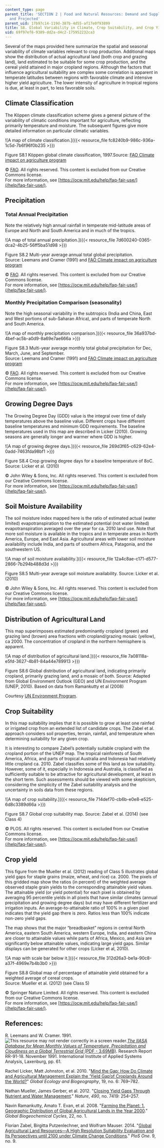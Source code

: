 ```yaml
---
content_type: page
parent_title: 'SECTION 2 | Food and Natural Resources: Demand and Supply, Current
  and Projected'
parent_uid: 17b97c14-119d-387b-4d55-af17e0f93899
title: S8. Global Variability in Climate, Crop Suitability, and Crop Yield
uid: 69f97ef6-9389-dd2a-d4c2-175952232ca3
---
```


Several of the maps provided here summarize the spatial and seasonal variability of climate variables relevant to crop production. Additional maps show the distribution of actual agricultural land (both crop and grazing land), land estimated to be suitable for some crop production, and the cereal yield attained in major cropland regions. Although the factors that influence agricultural suitability are complex some correlation is apparent in temperate latitudes between regions with favorable climate and intensive higher yield agriculture. The lower intensity of agriculture in tropical regions is due, at least in part, to less favorable soils.

Climate Classification
----------------------

The Köppen climate classification scheme gives a general picture of the variability of climatic conditions important for agriculture, reflecting primarily temperature and moisture. The subsequent figures give more detailed information on particular climatic variables.

![A map of climate classification.]({{< resource_file fc8240b9-986c-936a-1c5d-7b6f96f0b235 >}})

Figure S8.1 Köppen global climate classification, 1997.Source: [FAO Climate impact on agriculture program](http://www.fao.org/nr/climpag/climate/index_en.asp)

© [FAO](http://www.fao.org). All rights reserved. This content is excluded from our Creative Commons license.  
For more information, see [https://ocw.mit.edu/help/faq-fair-use/](/help/faq-fair-use/).

Precipitation
-------------

### Total Annual Precipitation

Note the relatively high annual rainfall in temperate mid-latitude areas of Europe and North and South America and in much of the tropics.

![A map of total annual precipitation.]({{< resource_file 7d600240-0365-dca2-4b25-56ff5ba51d98 >}})

Figure S8.2 Multi-year average annual total global precipitation.  
Source: Leemans and Cramer (1991) and [FAO Climate impact on agriculture program](http://www.fao.org/nr/climpag/climate/index_en.asp)

© [FAO](http://www.fao.org). All rights reserved. This content is excluded from our Creative Commons license.  
For more information, see [https://ocw.mit.edu/help/faq-fair-use/](/help/faq-fair-use/).

### Monthly Precipitation Comparison (seasonality)

Note the high seasonal variability in the subtropics (India and China, East and West portions of sub-Saharan Africa), and parts of temperate North and South America.

![A map of monthly precipitation comparison.]({{< resource_file 36a937bd-4bef-ac5b-a0d9-8a69e7ae666a >}})

Figure S8.3 Multi-year average monthly total global precipitation for Dec, March, June, and September.  
Source: Leemans and Cramer (1991) and [FAO Climate impact on agriculture program](http://www.fao.org/nr/climpag/climate/index_en.asp)

© [FAO](http://www.fao.org). All rights reserved. This content is excluded from our Creative Commons license.  
For more information, see [https://ocw.mit.edu/help/faq-fair-use/](/help/faq-fair-use/).

Growing Degree Days
-------------------

The Growing Degree Day (GDD) value is the integral over time of daily temperatures above the baseline value. Different crops have different baseline temperatures and minimum GDD requirements. The baseline temperatures used in this map are described in Licker (2010). Growing seasons are generally longer and warmer where GDD is higher.

![A map of growing degree days.]({{< resource_file 269d3f65-c629-62e4-0add-7463fda98bf1 >}})

Figure S8.4 Crop growing degree days for a baseline temperature of 8oC. Source: Licker et al. (2010)

© John Wiley & Sons, Inc. All rights reserved. This content is excluded from our Creative Commons license.  
For more information, see [https://ocw.mit.edu/help/faq-fair-use/](/help/faq-fair-use/).

Soil Moisture Availability
--------------------------

The soil moisture index mapped here is the ratio of estimated actual (water limited) evapotranspiration to the estimated potential (not water limited) evapotranspiration averaged over the year for ca. 2010 land use. Note that more soil moisture is available in the tropics and in temperate areas in North America, Europe, and East Asia. Agricultural areas with lower soil moisture availability include India, and parts of southern Africa, Patagonia, and the southwestern US.

![A map of soil moisture availability.]({{< resource_file 12a4c8ae-c171-d577-2866-7b294b488d3d >}})

Figure S8.5 Multi-year average soil moisture availability. Source: Licker et al. (2010)

© John Wiley & Sons, Inc. All rights reserved. This content is excluded from our Creative Commons license.  
For more information, see [https://ocw.mit.edu/help/faq-fair-use/](/help/faq-fair-use/).

Distribution of Agricultural Land
---------------------------------

This map superimposes estimated predominantly cropland (green) and grazing land (brown) area fractions with cropland/grazing mosaic (yellow), ca 2000. The concentration of cropland in the northern hemisphere is apparent.

![A map of distribution of agricultural land.]({{< resource_file 7a08118a-e5fd-3627-4b81-84a44e789913 >}})

Figure S8.6 Global distribution of agricultural land, indicating primarily cropland, primarily grazing land, and a mosaic of both. Source: Adapted from Global Environment Outlook (GEO) and UN Environment Program (UNEP, 2010). Based on data from Ramankutty et al (2008)

Courtesy [UN Environment Program](https://www.grida.no/resources/5531).

Crop Suitability
----------------

In this map suitability implies that it is possible to grow at least one rainfed or irrigated crop from an extended list of candidate crops. The Zabel et al. approach considers soil properties, terrain, rainfall, and temperature when determining suitability for any given crop.

It is interesting to compare Zabel’s potentially suitable cropland with the cropland portion of the UNEP map. The tropical rainforests of South America, Africa, and parts of tropical Australia and Indonesia had relatively little cropland ca. 2010. Zabel classifies some of this land as low suitability. However, some of it, especially in Indonesia and Australia, is classified as sufficiently suitable to be attractive for agricultural development, at least in the short term. Such assessments should be viewed with some skepticism, considering the simplicity of the Zabel suitability analysis and the uncertainty in soils data from these regions.

![A map of crop suitability.]({{< resource_file 714def70-cb6b-e0e8-e525-6d8c3389d66a >}})

Figure S8.7 Global crop suitability map. Source: Zabel et al. (2014) (see Class 4)

© PLOS. All rights reserved. This content is excluded from our Creative Commons license.  
For more information, see [https://ocw.mit.edu/help/faq-fair-use/](/help/faq-fair-use/).

Crop yield
----------

This figure from the Mueller et al. (2012) reading of Class 5 illustrates global yield gaps for staple grains (maize, wheat, and rice) ca. 2000. The pixels of this gridded map show the ratios (in percent) of the weighted average observed staple grain yields to the corresponding attainable yield values. The attainable yield (or yield potential) for each pixel is obtained by averaging 95 percentile yields in all pixels that have similar climates (annual precipitation and growing degree days) but may have different fertilizer and irrigation inputs. An average-to-attainable ratio of 100% in a given pixel indicates that the yield gap there is zero. Ratios less than 100% indicate non-zero yield gaps.

The map shows that the major “breadbasket” regions in central North America, eastern South America, western Europe, India, and eastern China are closer to attainable values while parts of Africa, Mexico, and Asia are significantly below attainable values, indicating large yield gaps. Similar displays can be generated for other crops (Licker et al, 2010).

![A map with scale bar below it.]({{< resource_file 312d26a3-be1a-90c8-a37f-4969e7b4b3b0 >}})

Figure S8.8 Global map of percentage of attainable yield obtained for a weighted average of cereal crops.  
Source: Mueller et al. (2012) (see Class 5)

© Springer Nature Limited. All rights reserved. This content is excluded from our Creative Commons license.  
For more information, see [https://ocw.mit.edu/help/faq-fair-use/](/help/faq-fair-use/).

References:
-----------

R. Leemans and W. Cramer. 1991. ![This resource may not render correctly in a screen reader.](/images/inacessible.gif)[_The IIASA Database for Mean Monthly Values of Temperature, Precipitation and Cloudiness on a Global Terrestrial Grid_ (PDF - 3.69MB)](https://core.ac.uk/download/pdf/33894953.pdf). Research Report RR-91-18. November 1991. International Institute of Applied Systems Analysis, Laxenburg, pp. 61.

Rachel Licker, Matt Johnston, et al. 2010. "[Mind the Gap: How Do Climate and Agricultural Management Explain the ‘Yield Gap’of Croplands Around the World?](https://onlinelibrary.wiley.com/doi/abs/10.1111/j.1466-8238.2010.00563.x)" _Global Ecology and Biogeography_, 19, no. 6: 769–782.

Nathan Mueller, James Gerber, et al. 2012. "[Closing Yield Gaps Through Nutrient and Water Management](https://www.nature.com/articles/nature11420)." _Nature_, _490_, no. 7419: 254–257.

Navin Ramankutty, Amato T. Evan, et al. 2008. "[Farming the Planet: 1. Geographic Distribution of Global Agricultural Lands in the Year 2000](https://agupubs.onlinelibrary.wiley.com/doi/full/10.1029/2007GB002952)." _Global Biogeochemical Cycles_, 22, no. 1.

Florian Zabel, Birgitta Putzenlechner, and Wolfram Mauser. 2014. "[Global Agricultural Land Resources—A High Resolution Suitability Evaluation and Its Perspectives until 2100 under Climate Change Conditions](https://www.ncbi.nlm.nih.gov/pmc/articles/PMC4167994/)." _PloS One_. 9, no. 9.